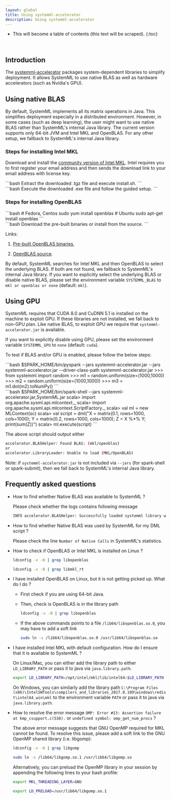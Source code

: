 ```yaml
---
layout: global
title: Using systemml-accelerator
description: Using systemml-accelerator
---
```

<!--
{% comment %}
Licensed to the Apache Software Foundation (ASF) under one or more
contributor license agreements.  See the NOTICE file distributed with
this work for additional information regarding copyright ownership.
The ASF licenses this file to you under the Apache License, Version 2.0
(the "License"); you may not use this file except in compliance with
the License.  You may obtain a copy of the License at

http://www.apache.org/licenses/LICENSE-2.0

Unless required by applicable law or agreed to in writing, software
distributed under the License is distributed on an "AS IS" BASIS,
WITHOUT WARRANTIES OR CONDITIONS OF ANY KIND, either express or implied.
See the License for the specific language governing permissions and
limitations under the License.
{% endcomment %}
-->

* This will become a table of contents (this text will be scraped).
{:toc}

<br/>

## Introduction

The [systemml-accelerator](https://github.com/niketanpansare/systemml-accelerator) packages system-dependent libraries
to simplify deployment. It allows SystemML to use native BLAS as well as hardware accelerators (such as Nvidia's GPU).

## Using native BLAS

By default, SystemML implements all its matrix operations in Java. This simplifies deployment especially in a distributed environment.
However, in some cases (such as deep learning), the user might want to use native BLAS rather than SystemML's internal Java library.
The current version supports only 64-bit JVM and Intel MKL and OpenBLAS. For any other setup, we fallback to SystemML's internal Java library.

### Steps for installing Intel MKL

Download and install the [community version of Intel MKL](https://software.intel.com/sites/campaigns/nest/). 
Intel requires you to first register your email address and then sends the download link to your email address with license key.

<div class="codetabs">
<div data-lang="Linux" markdown="1">
```bash
Extract the downloaded .tgz file and execute install.sh.
```
</div>
<div data-lang="Windows" markdown="1">
```bash
Execute the downloaded .exe file and follow the guided setup.
```
</div>
</div>

### Steps for installing OpenBLAS

<div class="codetabs">
<div data-lang="Linux" markdown="1">
```bash
# Fedora, Centos
sudo yum install openblas
# Ubuntu
sudo apt-get install openblas
```
</div>
<div data-lang="Windows" markdown="1">
```bash
Download the pre-built binaries or install from the source.
```
</div>
</div> 

Links:

1. [Pre-built OpenBLAS binaries](https://sourceforge.net/projects/openblas/), 

2. [OpenBLAS source](https://github.com/xianyi/OpenBLAS).

By default, SystemML searches for Intel MKL and then OpenBLAS to select the underlying BLAS.
If both are not found, we fallback to SystemML's internal Java library.
If you want to explicitly select the underlying BLAS or disable native BLAS, please set
the environment variable `SYSTEMML_BLAS` to `mkl or openblas or none` (default: `mkl`).

## Using GPU

SystemML requires that CUDA 8.0 and CuDNN 5.1 is installed on the machine to exploit GPU. 
If these libraries are not installed, we fall back to non-GPU plan.
Like native BLAS, to exploit GPU we require that `systemml-accelerator.jar` is available.

If you want to explicitly disable using GPU, please set the environment variable `SYSTEMML_GPU` to `none` (default: `cuda`).

To test if BLAS and/or GPU is enabled, please follow the below steps:

<div class="codetabs">
<div data-lang="PySpark" markdown="1">
```bash
$SPARK_HOME/bin/pyspark --jars systemml-accelerator.jar --jars systemml-accelerator.jar --driver-class-path systemml-accelerator.jar
>>> from systemml import random
>>> m1 = random.uniform(size=(1000,1000))
>>> m2 = random.uniform(size=(1000,1000))
>>> m3 = m1.dot(m2).toNumPy()
```
</div>
<div data-lang="Scala" markdown="1">
```bash
$SPARK_HOME/bin/spark-shell --jars systemml-accelerator.jar,SystemML.jar
scala> import org.apache.sysml.api.mlcontext._
scala> import org.apache.sysml.api.mlcontext.ScriptFactory._
scala> val ml = new MLContext(sc)
scala> val script = dml("X = matrix(0.1, rows=1000, cols=1000); Y = matrix(0.2, rows=1000, cols=1000); Z = X %*% Y; print(sum(Z))")
scala> ml.execute(script)
```
</div>
</div>

The above script should output either 

```bash
accelerator.BLASHelper: Found BLAS: (mkl/openblas)
or
accelerator.LibraryLoader: Unable to load (MKL/OpenBLAS)
```

Note: if `systemml-accelerator.jar` is not included via `--jars` (for spark-shell or spark-submit), then we fall back to SystemML's internal Java library.


## Frequently asked questions

- How to find whether Native BLAS was available to SystemML ?

	Please check whether the logs contains following message
	 
	```bash
	INFO accelerator.BLASHelper: Successfully loaded systemml library with (openblas | mkl)
	```

- How to find whether Native BLAS was used by SystemML for my DML script ?

	Please check the line `Number of Native Calls` in SystemML's statistics.
 
- How to check if OpenBLAS or Intel MKL is installed on Linux ?

	```bash
	ldconfig -v -N | grep libopenblas
	
	ldconfig -v -N | grep libmkl_rt
	``` 

- I have installed OpenBLAS on Linux, but it is not getting picked up. What do I do  ?

  - First check if you are using 64-bit Java.
  - Then, check is OpenBLAS is in the library path
  
    ```bash
    ldconfig -v -N | grep libopenblas
    ```
    
  - If the above commands points to a file `/lib64/libopenblas.so.0`, you may have to add a soft link
  
    ```bash
    sudo ln -s /lib64/libopenblas.so.0 /usr/lib64/libopenblas.so
    ```  

- I have installed Intel MKL with default configuration. How do I ensure that it is available to SystemML ?

	On Linux/Mac, you can either add the library path to either `LD_LIBRARY_PATH` or pass it to java via `java.library.path`.
	
	```bash
	export LD_LIBRARY_PATH=/opt/intel/mkl/lib/intel64:$LD_LIBRARY_PATH
	```
	
	On Windows, you can similarly add the library path 
	`C:\Program Files (x86)\IntelSWTools\compilers_and_libraries_2017.0.109\windows\redist\intel64_win\mkl`
	to the environment variable `PATH` or pass it to java via `java.library.path`.

- How to resolve the error message `OMP: Error #13: Assertion failure at kmp_csupport.c(538).` or `undefined symbol: omp_get_num_procs` ?

	The above error message suggests that GNU OpenMP required for MKL cannot be found. 
	To resolve this issue, please add a soft link to the GNU OpenMP shared library (i.e. libgomp):
	
	```bash
	ldconfig -v -N | grep libgomp
	
	sudo ln -s /lib64/libgomp.so.1 /usr/lib64/libgomp.so
	```
	
	Alternatively, you can preload the OpenMP library in your session by appending the following lines to your bash profile:
	
	```bash  
	export MKL_THREADING_LAYER=GNU
	
	export LD_PRELOAD=/usr/lib64/libgomp.so.1
	```
